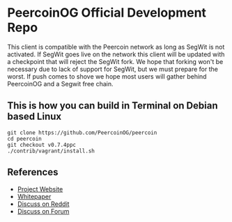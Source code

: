 
PeercoinOG Official Development Repo
==================================


This client is compatible with the Peercoin network as long as SegWit is not activated. If SegWit goes live on the network this client will be updated with a checkpoint that will reject the SegWit fork. We hope that forking won't be necessary due to lack of support for SegWit, but we must prepare for the worst. If push comes to shove we hope most users will gather behind PeercoinOG and a Segwit free chain.

This is how you can build in Terminal on Debian based Linux
---------------------

	git clone https://github.com/PeercoinOG/peercoin
	cd peercoin
	git checkout v0.7.4ppc
	./contrib/vagrant/install.sh

References
---------------------
* [Project Website](https://peercoin.net)
* [Whitepaper](https://peercoin.net/whitepaper)
* [Discuss on Reddit](https://www.reddit.com/r/PeercoinOG)
* [Discuss on Forum](https://talk.peercoin.net)
